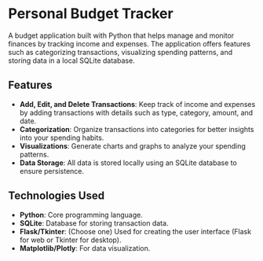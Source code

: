 # Personal Budget Tracker

A budget application built with Python that helps manage and monitor finances by tracking income and expenses. The application offers features such as categorizing transactions, visualizing spending patterns, and storing data in a local SQLite database.

## Features

- **Add, Edit, and Delete Transactions**: Keep track of income and expenses by adding transactions with details such as type, category, amount, and date.
- **Categorization**: Organize transactions into categories for better insights into your spending habits.
- **Visualizations**: Generate charts and graphs to analyze your spending patterns.
- **Data Storage**: All data is stored locally using an SQLite database to ensure persistence.

## Technologies Used

- **Python**: Core programming language.
- **SQLite**: Database for storing transaction data.
- **Flask/Tkinter**: (Choose one) Used for creating the user interface (Flask for web or Tkinter for desktop).
- **Matplotlib/Plotly**: For data visualization.

